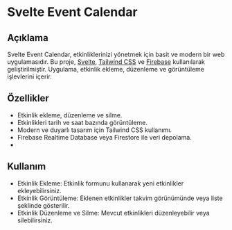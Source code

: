 # Svelte Event Calendar

## Açıklama

Svelte Event Calendar, etkinliklerinizi yönetmek için basit ve modern bir web uygulamasıdır. Bu proje, [Svelte](https://svelte.dev/), [Tailwind CSS](https://tailwindcss.com/) ve [Firebase](https://firebase.google.com/) kullanılarak geliştirilmiştir. Uygulama, etkinlik ekleme, düzenleme ve görüntüleme işlevlerini içerir.

## Özellikler

- Etkinlik ekleme, düzenleme ve silme.
- Etkinlikleri tarih ve saat bazında görüntüleme.
- Modern ve duyarlı tasarım için Tailwind CSS kullanımı.
- Firebase Realtime Database veya Firestore ile veri depolama.
- 
## Kullanım
- Etkinlik Ekleme: Etkinlik formunu kullanarak yeni etkinlikler ekleyebilirsiniz.
- Etkinlik Görüntüleme: Eklenen etkinlikler takvim görünümünde veya liste şeklinde gösterilir.
- Etkinlik Düzenleme ve Silme: Mevcut etkinlikleri düzenleyebilir veya silebilirsiniz.